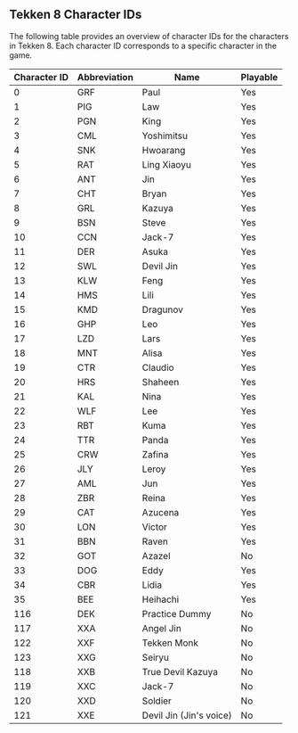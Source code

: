 ## Tekken 8 Character IDs

The following table provides an overview of character IDs for the characters in Tekken 8. Each character ID corresponds to a specific character in the game.

| Character ID | Abbreviation | Name                    | Playable |
| ------------ | ------------ | ----------------------- | -------- |
| 0            | GRF          | Paul                    | Yes      |
| 1            | PIG          | Law                     | Yes      |
| 2            | PGN          | King                    | Yes      |
| 3            | CML          | Yoshimitsu              | Yes      |
| 4            | SNK          | Hwoarang                | Yes      |
| 5            | RAT          | Ling Xiaoyu             | Yes      |
| 6            | ANT          | Jin                     | Yes      |
| 7            | CHT          | Bryan                   | Yes      |
| 8            | GRL          | Kazuya                  | Yes      |
| 9            | BSN          | Steve                   | Yes      |
| 10           | CCN          | Jack-7                  | Yes      |
| 11           | DER          | Asuka                   | Yes      |
| 12           | SWL          | Devil Jin               | Yes      |
| 13           | KLW          | Feng                    | Yes      |
| 14           | HMS          | Lili                    | Yes      |
| 15           | KMD          | Dragunov                | Yes      |
| 16           | GHP          | Leo                     | Yes      |
| 17           | LZD          | Lars                    | Yes      |
| 18           | MNT          | Alisa                   | Yes      |
| 19           | CTR          | Claudio                 | Yes      |
| 20           | HRS          | Shaheen                 | Yes      |
| 21           | KAL          | Nina                    | Yes      |
| 22           | WLF          | Lee                     | Yes      |
| 23           | RBT          | Kuma                    | Yes      |
| 24           | TTR          | Panda                   | Yes      |
| 25           | CRW          | Zafina                  | Yes      |
| 26           | JLY          | Leroy                   | Yes      |
| 27           | AML          | Jun                     | Yes      |
| 28           | ZBR          | Reina                   | Yes      |
| 29           | CAT          | Azucena                 | Yes      |
| 30           | LON          | Victor                  | Yes      |
| 31           | BBN          | Raven                   | Yes      |
| 32           | GOT          | Azazel                  | No       |
| 33           | DOG          | Eddy                    | Yes      |
| 34           | CBR          | Lidia                   | Yes      |
| 35           | BEE          | Heihachi                | Yes      |
| 116          | DEK          | Practice Dummy          | No       |
| 117          | XXA          | Angel Jin               | No       |
| 122          | XXF          | Tekken Monk             | No       |
| 123          | XXG          | Seiryu                  | No       |
| 118          | XXB          | True Devil Kazuya       | No       |
| 119          | XXC          | Jack-7                  | No       |
| 120          | XXD          | Soldier                 | No       |
| 121          | XXE          | Devil Jin (Jin's voice) | No       |
